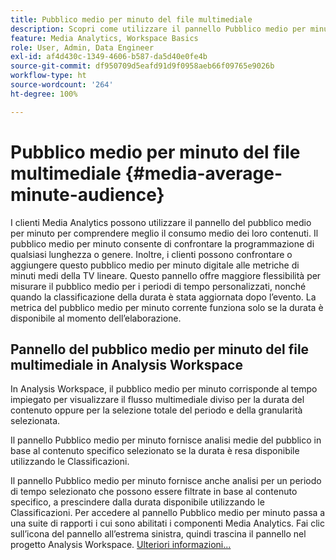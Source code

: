```yaml
---
title: Pubblico medio per minuto del file multimediale
description: Scopri come utilizzare il pannello Pubblico medio per minuto del file multimediale per analizzare il pubblico medio per un contenuto specifico o per un periodo di tempo personalizzato.
feature: Media Analytics, Workspace Basics
role: User, Admin, Data Engineer
exl-id: af4d430c-1349-4606-b587-da5d40e0fe4b
source-git-commit: df950709d5eafd91d9f0958aeb66f09765e9026b
workflow-type: ht
source-wordcount: '264'
ht-degree: 100%

---
```


# Pubblico medio per minuto del file multimediale {#media-average-minute-audience}

I clienti Media Analytics possono utilizzare il pannello del pubblico medio per minuto per comprendere meglio il consumo medio dei loro contenuti. Il pubblico medio per minuto consente di confrontare la programmazione di qualsiasi lunghezza o genere. Inoltre, i clienti possono confrontare o aggiungere questo pubblico medio per minuto digitale alle metriche di minuti medi della TV lineare. Questo pannello offre maggiore flessibilità per misurare il pubblico medio per i periodi di tempo personalizzati, nonché quando la classificazione della durata è stata aggiornata dopo l’evento. La metrica del pubblico medio per minuto corrente funziona solo se la durata è disponibile al momento dell’elaborazione.

## Pannello del pubblico medio per minuto del file multimediale in Analysis Workspace

In Analysis Workspace, il pubblico medio per minuto corrisponde al tempo impiegato per visualizzare il flusso multimediale diviso per la durata del contenuto oppure per la selezione totale del periodo e della granularità selezionata.


Il pannello Pubblico medio per minuto fornisce analisi medie del pubblico in base al contenuto specifico selezionato se la durata è resa disponibile utilizzando le Classificazioni.

Il pannello Pubblico medio per minuto fornisce anche analisi per un periodo di tempo selezionato che possono essere filtrate in base al contenuto specifico, a prescindere dalla durata disponibile utilizzando le Classificazioni. Per accedere al pannello Pubblico medio per minuto passa a una suite di rapporti i cui sono abilitati i componenti Media Analytics. Fai clic sull’icona del pannello all’estrema sinistra, quindi trascina il pannello nel progetto Analysis Workspace. [Ulteriori informazioni...](https://experienceleague.adobe.com/docs/analytics/analyze/analysis-workspace/panels/average-minute-audience-panel.html?lang=it)
